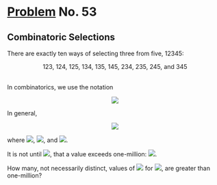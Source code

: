 # [Problem](https://projecteuler.net/problem=53) No. 53

## Combinatoric Selections

There are exactly ten ways of selecting three from five, 12345:

<div align="center">
123, 124, 125, 134, 135, 145, 234, 235, 245, and 345
</div>
<br>

In combinatorics, we use the notation
<div align="center">
    <img style="background: white;" src="https://render.githubusercontent.com/render/math?math=%7B5%20%5Cchoose%203%7D%20%3D%2010%0D">
</div>

<!-- LaTeX Format
$$
{5 \choose 3} = 10
$$ --> 

In general,
<div align="center"><img style="background: white;" src="https://render.githubusercontent.com/render/math?math=%7Bn%20%5Cchoose%20r%7D%20%3D%20%5Cfrac%7Bn!%7D%7Br!%20(n%20-%20r)!%7D%0D"></div>

<!-- $$
{n \choose r} = \frac{n!}{r! (n - r)!}
$$ --> 

where <img style="background: white;" src="https://render.githubusercontent.com/render/math?math=r%20%5Cle%20n%0D">, <img style="background: white;" src="https://render.githubusercontent.com/render/math?math=n!%20%3D%20n%20%5Ctimes%20(n-1)%20%5Ctimes%20...%20%5Ctimes%203%20%5Ctimes%202%20%5Ctimes%201%0D">, and <img style="background: white;" src="https://render.githubusercontent.com/render/math?math=0!%20%3D%201%0D">.

<!-- $$
n! = n \times (n-1) \times ... \times 3 \times 2 \times 1
$$ --> 

<!-- $$
0! = 1
$$ --> 

<!-- $$
r \le n
$$ --> 

It is not until <img style="background: white;" src="https://render.githubusercontent.com/render/math?math=n=23">, that a value exceeds one-million: <img style="background: white;" src="https://render.githubusercontent.com/render/math?math=%7B23%20%5Cchoose%2010%7D%20%3D%201144066%0D">.

<!-- $$
{23 \choose 10} = 1144066
$$ -->

How many, not necessarily distinct, values of <img style="background: white;" src="https://render.githubusercontent.com/render/math?math=%7Bn%20%5Cchoose%20r%7D%0D"> for <img style="background: white;" src="https://render.githubusercontent.com/render/math?math=1%20%5Cle%20n%20%5Cle%20100%0D">, are greater than one-million?

<!-- $$
{n \choose r}
$$ --> 

<!-- $$
1 \le n \le 100
$$ -->
